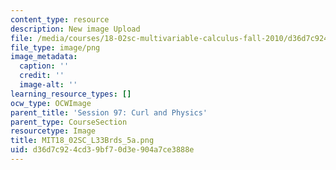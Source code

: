 ```yaml
---
content_type: resource
description: New image Upload
file: /media/courses/18-02sc-multivariable-calculus-fall-2010/d36d7c924cd39bf70d3e904a7ce3888e_MIT18_02SC_L33Brds_5a.png
file_type: image/png
image_metadata:
  caption: ''
  credit: ''
  image-alt: ''
learning_resource_types: []
ocw_type: OCWImage
parent_title: 'Session 97: Curl and Physics'
parent_type: CourseSection
resourcetype: Image
title: MIT18_02SC_L33Brds_5a.png
uid: d36d7c92-4cd3-9bf7-0d3e-904a7ce3888e
---
```

